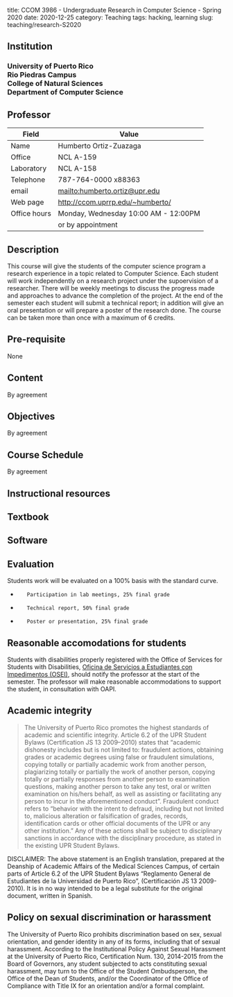 title: CCOM 3986 - Undergraduate Research in Computer Science - Spring 2020
date: 2020-12-25
category: Teaching
tags: hacking, learning
slug: teaching/research-S2020

## Institution

<h3>
University of Puerto Rico <br/>
Rio Piedras Campus<br/>
College of Natural Sciences<br/>
Department of Computer Science
</h3>

## Professor

| Field        | Value                              |
|--------------|------------------------------------|
| Name         | Humberto Ortiz-Zuazaga             |
| Office       | NCL A-159                          |
| Laboratory   | NCL A-158                          |
| Telephone    | 787-764-0000 x88363                |
| email        | <mailto:humberto.ortiz@upr.edu>    |
| Web page     | <http://ccom.uprrp.edu/~humberto/> |
| Office hours | Monday, Wednesday 10:00 AM - 12:00PM      |
	| or by appointment                  |

## Description

This course will give the students of the computer science program a
research experience in a topic related to Computer Science. Each
student will work independently on a research project under the
supoervision of a researcher. There will be weekly meetings to discuss
the progress made and approaches to advance the completion of the
project. At the end of the semester each student will submit a
technical report; in addition will give an oral presentation or will
prepare a poster of the research done. The course can be taken more
than once with a maximum of 6 credits.

## Pre-requisite

None

## Content

By agreement

## Objectives

By agreement

## Course Schedule

By agreement

## Instructional resources


## Textbook


## Software


## Evaluation

Students work will be evaluated on a 100% basis with the standard curve.

 -        Participation in lab meetings, 25% final grade
 -        Technical report, 50% final grade
 -        Poster or presentation, 25% final grade

## Reasonable accomodations for students

Students with disabilities properly registered with the
Office of Services for Students with Disabilities,
[Oficina de Servicios a Estudiantes con Impedimentos (OSEI)](http://estudiantes.uprrp.edu/servicios-al-estudiante/oapi/),
should notify the professor at the
start of the semester. The professor will make reasonable
accommodations to support the student, in consultation with OAPI.

## Academic integrity

> The University of Puerto Rico promotes the highest standards of
> academic and scientific integrity. Article 6.2 of the UPR Student
> Bylaws (Certification JS 13 2009–2010) states that “academic
> dishonesty includes but is not limited to: fraudulent actions,
> obtaining grades or academic degrees using false or fraudulent
> simulations, copying totally or partially academic work from another
> person, plagiarizing totally or partially the work of another
> person, copying totally or partially responses from another person
> to examination questions, making another person to take any test,
> oral or written examination on his/hers behalf, as well as assisting
> or facilitating any person to incur in the aforementioned
> conduct”. Fraudulent conduct refers to “behavior with the intent to
> defraud, including but not limited to, malicious alteration or
> falsification of grades, records, identification cards or other
> official documents of the UPR or any other institution.” Any of
> these actions shall be subject to disciplinary sanctions in
> accordance with the disciplinary procedure, as stated in the
> existing UPR Student Bylaws.

DISCLAIMER: The above statement is an English translation, prepared at
the Deanship of Academic Affairs of the Medical Sciences Campus, of
certain parts of Article 6.2 of the UPR Student Bylaws “Reglamento
General de Estudiantes de la Universidad de Puerto Rico”,
(Certificación JS 13 2009-2010). It is in no way intended to be a
legal substitute for the original document, written in Spanish.

## Policy on sexual discrimination or harassment

The University of Puerto Rico prohibits discrimination based on sex,
sexual orientation, and gender identity in any of its forms, including
that of sexual harassment. According to the Institutional Policy
Against Sexual Harassment at the University of Puerto Rico,
Certification Num. 130, 2014-2015 from the Board of Governors, any
student subjected to acts constituting sexual harassment, may turn to
the Office of the Student Ombudsperson, the Office of the Dean of
Students, and/or the Coordinator of the Office of Compliance with
Title IX for an orientation and/or a formal complaint.
